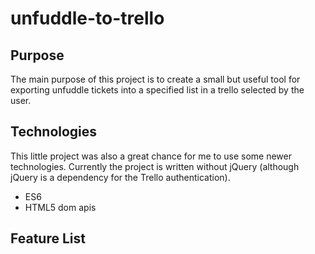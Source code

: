# unfuddle-to-trello

## Purpose
The main purpose of this project is to create a small but useful tool for exporting unfuddle tickets into a specified list in a trello selected by the user.

## Technologies

This little project was also a great chance for me to use some newer technologies. Currently the project is written without jQuery (although jQuery is a dependency for the Trello authentication).

* ES6
* HTML5 dom apis

## Feature List

